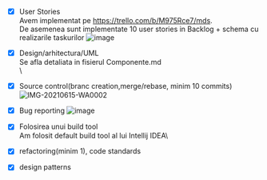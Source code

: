 
 - [x] User Stories \
Avem implementat pe https://trello.com/b/M975Rce7/mds. \
De asemenea sunt implementate 10 user stories in Backlog + schema cu realizarile taskurilor
![image](https://user-images.githubusercontent.com/61537857/122062814-6b41f400-cdf8-11eb-8eae-12741f110238.png)


 - [x] Design/arhitectura/UML \
 Se afla detaliata in fisierul Componente.md \
 \
 
 - [x] Source control(branc creation,merge/rebase, minim 10 commits) \
 ![IMG-20210615-WA0002](https://user-images.githubusercontent.com/61537857/122064036-7a757180-cdf9-11eb-9145-2bfebd26fb6b.jpg)


- [x] Bug reporting
![image](https://user-images.githubusercontent.com/61537857/122063533-06d36480-cdf9-11eb-825c-e6e5a9d0abae.png)

- [x] Folosirea unui build tool \
Am folosit default build tool al lui Intellij IDEA\
- [x] refactoring(minim 1), code standards

- [x] design patterns

